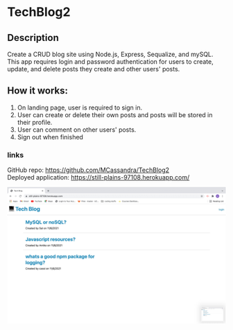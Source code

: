 # TechBlog2  

## Description  
Create a CRUD blog site using Node.js, Express, Sequalize, and mySQL. This app requires login and password authentication for users to create, update, and delete posts they create and other users' posts.    

## How it works:
1. On landing page, user is required to sign in.  
2. User can create or delete their own posts and posts will be stored in their profile.  
3. User can comment on other users' posts.
4. Sign out when finished


### links   
GitHub repo:  https://github.com/MCassandra/TechBlog2 
<br>
Deployed application: https://still-plains-97108.herokuapp.com/

![screenshot of techblog home page. Has seeded data](assets/techblog.jpeg)